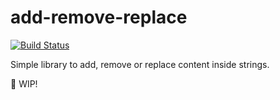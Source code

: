 # add-remove-replace

[![Build Status](https://travis-ci.org/tonietto/add-remove-replace.svg?branch=master)](https://travis-ci.org/tonietto/add-remove-replace)

Simple library to add, remove or replace content inside strings.

:construction: WIP!
